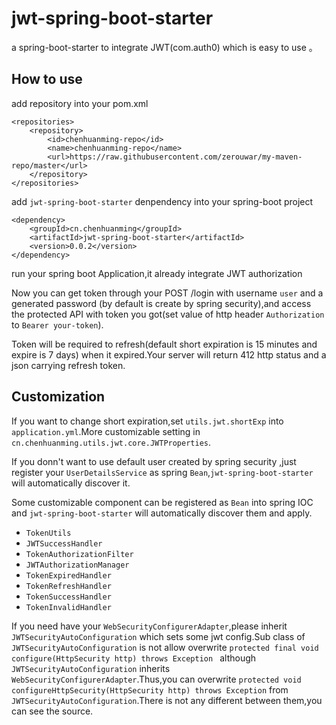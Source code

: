 # jwt-spring-boot-starter

a spring-boot-starter to integrate JWT(com.auth0) which is easy to use 。

## How to use

add repository into your pom.xml

    <repositories>
        <repository>
            <id>chenhuanming-repo</id>
            <name>chenhuanming-repo</name>
            <url>https://raw.githubusercontent.com/zerouwar/my-maven-repo/master</url>
        </repository>
    </repositories>

add `jwt-spring-boot-starter` denpendency into your spring-boot project

    <dependency>
        <groupId>cn.chenhuanming</groupId>
        <artifactId>jwt-spring-boot-starter</artifactId>
        <version>0.0.2</version>
    </dependency>

run your spring boot Application,it already integrate JWT authorization

Now you can get token through your POST /login with username `user` and a generated password (by default is create by spring security),and access the protected API with token you got(set value of http header `Authorization` to `Bearer your-token`).

Token will be required to refresh(default short expiration is 15 minutes and expire is 7 days) when it expired.Your server will return 412 http status and a json carrying refresh token.

## Customization
If you want to change short expiration,set `utils.jwt.shortExp` into `application.yml`.More customizable setting in `cn.chenhuanming.utils.jwt.core.JWTProperties`.

If you donn't want to use default user created by spring security ,just register your `UserDetailsService` as spring `Bean`,`jwt-spring-boot-starter` will automatically discover it.

Some customizable component can be registered as `Bean` into spring IOC and `jwt-spring-boot-starter` will automatically discover them and apply.

- `TokenUtils`
- `JWTSuccessHandler`
- `TokenAuthorizationFilter`
- `JWTAuthorizationManager`
- `TokenExpiredHandler`
- `TokenRefreshHandler`
- `TokenSuccessHandler`
- `TokenInvalidHandler`

If you need have your `WebSecurityConfigurerAdapter`,please inherit `JWTSecurityAutoConfiguration` which sets some jwt config.Sub class of `JWTSecurityAutoConfiguration` is not allow overwrite `protected final void configure(HttpSecurity http) throws Exception ` although `JWTSecurityAutoConfiguration` inherits `WebSecurityConfigurerAdapter`.Thus,you can overwrite `protected void configureHttpSecurity(HttpSecurity http) throws Exception` from `JWTSecurityAutoConfiguration`.There is not any different between them,you can see the source.
